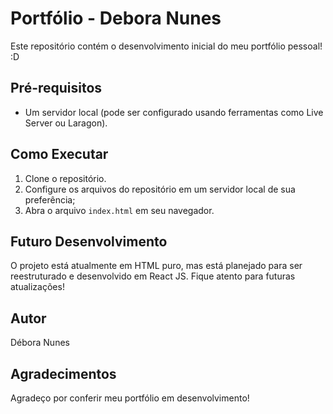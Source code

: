 # Portfólio - Debora Nunes

Este repositório contém o desenvolvimento inicial do meu portfólio pessoal! :D



## Pré-requisitos

- Um servidor local (pode ser configurado usando ferramentas como Live Server ou Laragon).



## Como Executar

1. Clone o repositório.
2. Configure os arquivos do repositório em um servidor local de sua preferência;
3. Abra o arquivo `index.html` em seu navegador.



## Futuro Desenvolvimento

O projeto está atualmente em HTML puro, mas está planejado para ser reestruturado e desenvolvido em React JS. Fique atento para futuras atualizações!



## Autor

Débora Nunes



## Agradecimentos

Agradeço por conferir meu portfólio em desenvolvimento!

